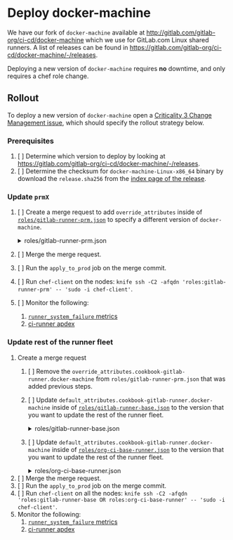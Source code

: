 # Deploy docker-machine

We have our fork of `docker-machine` available at
<http://gitlab.com/gitlab-org/ci-cd/docker-machine> which we use for
GitLab.com Linux shared runners. A list of releases can be found in
<https://gitlab.com/gitlab-org/ci-cd/docker-machine/-/releases>.

Deploying a new version of `docker-machine` requires **no** downtime,
and only requires a chef role change.

## Rollout

To deploy a new version of `docker-machine` open a [Criticality 3 Change Management issue](https://about.gitlab.com/handbook/engineering/infrastructure/change-management/#criticality-3),
which should specify the rollout strategy below.

### Prerequisites

1. [ ] Determine which version to deploy by looking at <https://gitlab.com/gitlab-org/ci-cd/docker-machine/-/releases>.
1. [ ] Determine the checksum for `docker-machine-Linux-x86_64` binary by
download the `release.sha256` from the [index page of the
release](https://gitlab-docker-machine-downloads.s3.amazonaws.com/v0.16.2-gitlab.9/index.html).

### Update `prmX`

1. [ ] Create a merge request to add `override_attributes` inside of
[`roles/gitlab-runner-prm.json`](https://ops.gitlab.net/gitlab-cookbooks/chef-repo/-/blob/master/roles/gitlab-runner-prm.json)
to specify a different version of `docker-machine`.

    <details>
    <summary> roles/gitlab-runner-prm.json </summary>

    ```json
    "override_attributes": {
      "cookbook-gitlab-runner": {
        "docker-machine": {
          "version": "0.16.2-gitlab.9",
          "source": "https://gitlab-docker-machine-downloads.s3.amazonaws.com/v0.16.2-gitlab.9/docker-machine-Linux-x86_64",
          "checksum": "75522b4a816c81b130e7fb6f07121c1d5ea4165c4df5fbf05663eac88b797f02"
        }
      }
    },
    ```

    </details>
1. [ ] Merge the merge request.
1. [ ] Run the `apply_to_prod` job on the merge commit.
1. [ ] Run `chef-client` on the nodes: `knife ssh -C2 -afqdn 'roles:gitlab-runner-prm' -- 'sudo -i chef-client'`.
1. [ ] Monitor the following:
    1. [`runner_system_failure` metrics](https://dashboards.gitlab.net/d/000000159/ci?viewPanel=82&orgId=1&var-shard=All&var-runner_type=All&var-runner_managers=All&var-gitlab_env=gprd&var-gl_monitor_fqdn=All&var-has_minutes=yes&var-runner_job_failure_reason=runner_system_failure&var-jobs_running_for_project=0&var-runner_request_endpoint_status=All)
    1. [ci-runner apdex](https://dashboards.gitlab.net/d/ci-runners-main/ci-runners-overview?viewPanel=79474957&orgId=1&var-PROMETHEUS_DS=Global&var-environment=gprd&var-stage=main&var-sigma=2)

### Update rest of the runner fleet

1. Create a merge request
    1. [ ] Remove the
    `override_attributes.cookbook-gitlab-runner.docker-machine` from
    `roles/gitlab-runner-prm.json` that was added previous steps.
    1. [ ] Update `default_attributes.cookbook-gitlab-runner.docker-machine`
    inside of
    [`roles/gitlab-runner-base.json`](https://ops.gitlab.net/gitlab-cookbooks/chef-repo/-/blob/master/roles/gitlab-runner-base.json)
    to the version that you want to update the rest of the runner fleet.

        <details>
        <summary> roles/gitlab-runner-base.json </summary>

        ```json
        "default_attributes": {
          ...
          "cookbook-gitlab-runner": {
            "docker-machine": {
              "version": "0.16.2-gitlab.9",
              "source": "https://gitlab-docker-machine-downloads.s3.amazonaws.com/v0.16.2-gitlab.9/docker-machine-Linux-x86_64",
              "checksum": "75522b4a816c81b130e7fb6f07121c1d5ea4165c4df5fbf05663eac88b797f02"
            },
            ...
          }
        },
        ```

        </details>
    1. [ ] Update `default_attributes.cookbook-gitlab-runner.docker-machine`
    inside of
    [`roles/org-ci-base-runner.json`](https://ops.gitlab.net/gitlab-cookbooks/chef-repo/-/blob/master/roles/org-ci-base-runner.json)
    to the version that you want to update the rest of the runner fleet.

        <details>
        <summary> roles/org-ci-base-runner.json </summary>

        ```json
        "default_attributes": {
          ...
          "cookbook-gitlab-runner": {
            "docker-machine": {
              "version": "0.16.2-gitlab.9",
              "source": "https://gitlab-docker-machine-downloads.s3.amazonaws.com/v0.16.2-gitlab.9/docker-machine-Linux-x86_64",
              "checksum": "75522b4a816c81b130e7fb6f07121c1d5ea4165c4df5fbf05663eac88b797f02"
            },
            ...
          }
        },
        ```

        </details>
1. [ ] Merge the merge request.
1. [ ] Run the `apply_to_prod` job on the merge commit.
1. [ ] Run `chef-client` on all the nodes: `knife ssh -C2 -afqdn 'roles:gitlab-runner-base OR roles:org-ci-base-runner' -- 'sudo -i chef-client'`.
1. Monitor the following:
    1. [`runner_system_failure` metrics](https://dashboards.gitlab.net/d/000000159/ci?viewPanel=82&orgId=1&var-shard=All&var-runner_type=All&var-runner_managers=All&var-gitlab_env=gprd&var-gl_monitor_fqdn=All&var-has_minutes=yes&var-runner_job_failure_reason=runner_system_failure&var-jobs_running_for_project=0&var-runner_request_endpoint_status=All)
    1. [ci-runner apdex](https://dashboards.gitlab.net/d/ci-runners-main/ci-runners-overview?viewPanel=79474957&orgId=1&var-PROMETHEUS_DS=Global&var-environment=gprd&var-stage=main&var-sigma=2)

